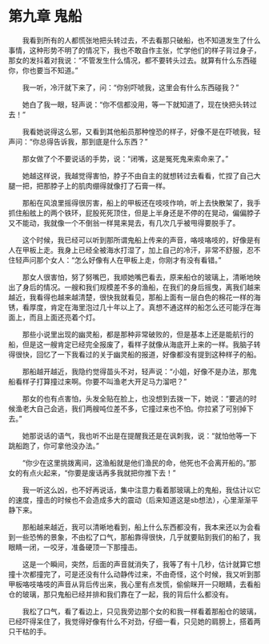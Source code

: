 # 第九章 鬼船


　　我看到所有的人都慌张地把头转过去，不去看那只破船，也不知道发生了什么事情，这种形势不明了的情况下，我也不敢自作主张，忙学他们的样子背过身子，那女的发抖着对我说：“不管发生什么情况，都不要转头过去。就算有什么东西碰你，你也要当不知道。”

　　我一听，冷汗就下来了，问：“你别吓唬我，这里会有什么东西碰我？”

　　她白了我一眼，轻声说：“你不信都没用，等一下就知道了，现在快把头转过去！”

　　我看她说得这么邪，又看到其他船员那种惶恐的样子，好像不是在吓唬我，轻声问：“你总得告诉我，那到底是什么东西？”

　　那女做了个不要说话的手势，说：“闭嘴，这是冤死鬼来索命来了。”

　　她越这样说，我越觉得害怕，脖子不由自主的就想转过去看看，忙捏了自己大腿一把，把那脖子上的肌肉绷得就像打了石膏一样。

　　那船在风浪里摇得很厉害，船上的甲板还在吱吱作响，听上去快散架了，我手抓住船舷上的两个铁环，屁股死死顶住，但是上半身还是不停的在晃动，偏偏脖子又不能动，我就像一个不倒翁一样晃来晃去，有几次几乎被甩得要脱手了。

　　这个时候，我已经可以听到那所谓鬼船上传来的声音，咯吱咯吱的，好像是有人在甲板上走。我身上已经全被海水打湿了，加上自己的冷汗，非常不舒服，忍不住轻声问那个女人：“怎么好像有人在甲板上走，你刚才有没有看错。”

　　那女人很害怕，努了努嘴巴，我顺她嘴巴看去，原来船仓的玻璃上，清晰地映出了身后的情况。一艘和我们规模差不多的渔船，在我们的身后摇曳，离我们越来越近，我看得也越来越清楚，很快我就看见，那船上面有一层白色的棉花一样的海锈，看厚度，肯定在海里泡过几十年以上了。真想不通这样的船怎么还可能浮在海面上，而且上面还亮着个灯。

　　那些小说里出现的幽灵船，都是那种非常破败的，但是基本上还是能航行的船，但是这一艘肯定已经完全报废了，看样子就像从海底开上来的一样。我脑子转得很快，回忆了一下我看过的关于幽灵船的报道，好像都没有提到这种样子的船。

　　那船越开越近，我隐约觉得苗头不对，轻声说：“小姐，好像不是办法，那鬼船看样子打算撞过来啊。你要不叫渔老大开足马力溜吧？”

　　那女的也有点害怕，头发全贴在脸上，也没想到去拨一下，她说：“要逃的时候渔老大自己会逃，我们两艘吨位差不多，它撞过来也不怕。你拉紧了可别掉下去。”

　　她那说话的语气，我也听不出是在提醒我还是在讽刺我，说：“就怕他等一下跳船跑了，你可拿他没办法。”

　　“你少在这里挑拨离间，这渔船就是他们渔民的命，他死也不会离开船的。”那女的有点火起来，“你要是废话再多我就把你推下去！”

　　我一听这么凶，也不好再说话，集中注意力看着那玻璃上的鬼船，我估计以它的速度，撞击的时候也不会造成多大的震动（后来知道这是sb想法），心里渐渐平静下来。

　　那船越来越近，我可以清晰地看到，船上什么东西都没有，我本来还以为会看到一些恐怖的景象，不由松了口气，那船靠得很快，几乎就要贴到我们的船了，我眼睛一闭，一咬牙，准备硬顶一下那撞击。

　　这是一个瞬间，突然，后面的声音就消失了，我等了有十几秒，估计就算它想撞十次都撞完了，可是还没有什么动静传过来，不由奇怪，这个时候，我又听到那甲板咯吱咯吱的声音从背后传出来，我心里有点发慌，偷偷眯开一只眼睛，去看船仓的玻璃，那只鬼船已经并排和我们靠在了一起，我的背后什么都没有。

　　我松了口气，看了看边上，只见我旁边那个女的和我一样看着那船仓的玻璃，已经吓得呆住了，我觉得好像有什么不对劲，仔细一看，只见她的肩膀上，搭着两只干枯的手。


